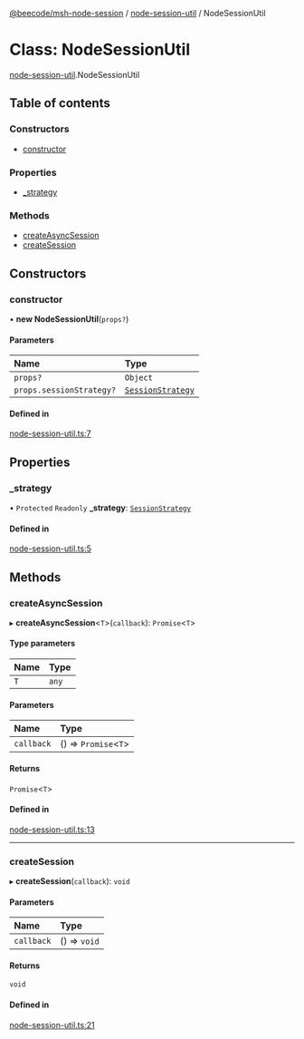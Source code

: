 [@beecode/msh-node-session](../README.md) / [node-session-util](../modules/node_session_util.md) / NodeSessionUtil

# Class: NodeSessionUtil

[node-session-util](../modules/node_session_util.md).NodeSessionUtil

## Table of contents

### Constructors

- [constructor](node_session_util.NodeSessionUtil.md#constructor)

### Properties

- [\_strategy](node_session_util.NodeSessionUtil.md#_strategy)

### Methods

- [createAsyncSession](node_session_util.NodeSessionUtil.md#createasyncsession)
- [createSession](node_session_util.NodeSessionUtil.md#createsession)

## Constructors

### constructor

• **new NodeSessionUtil**(`props?`)

#### Parameters

| Name | Type |
| :------ | :------ |
| `props?` | `Object` |
| `props.sessionStrategy?` | [`SessionStrategy`](../interfaces/session_strategy_session_strategy.SessionStrategy.md) |

#### Defined in

[node-session-util.ts:7](https://github.com/beecode-rs/msh-node-session/blob/d83dc09/src/node-session-util.ts#L7)

## Properties

### \_strategy

• `Protected` `Readonly` **\_strategy**: [`SessionStrategy`](../interfaces/session_strategy_session_strategy.SessionStrategy.md)

#### Defined in

[node-session-util.ts:5](https://github.com/beecode-rs/msh-node-session/blob/d83dc09/src/node-session-util.ts#L5)

## Methods

### createAsyncSession

▸ **createAsyncSession**<`T`\>(`callback`): `Promise`<`T`\>

#### Type parameters

| Name | Type |
| :------ | :------ |
| `T` | `any` |

#### Parameters

| Name | Type |
| :------ | :------ |
| `callback` | () => `Promise`<`T`\> |

#### Returns

`Promise`<`T`\>

#### Defined in

[node-session-util.ts:13](https://github.com/beecode-rs/msh-node-session/blob/d83dc09/src/node-session-util.ts#L13)

___

### createSession

▸ **createSession**(`callback`): `void`

#### Parameters

| Name | Type |
| :------ | :------ |
| `callback` | () => `void` |

#### Returns

`void`

#### Defined in

[node-session-util.ts:21](https://github.com/beecode-rs/msh-node-session/blob/d83dc09/src/node-session-util.ts#L21)
